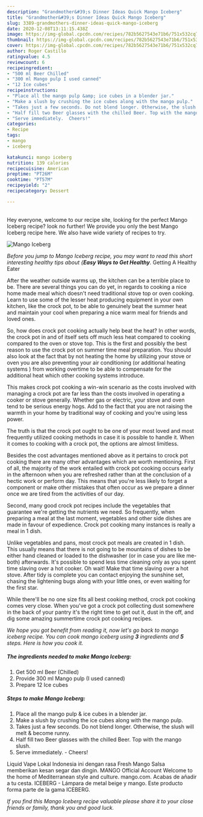 ```yaml
---
description: "Grandmother&#39;s Dinner Ideas Quick Mango Iceberg"
title: "Grandmother&#39;s Dinner Ideas Quick Mango Iceberg"
slug: 3389-grandmothers-dinner-ideas-quick-mango-iceberg
date: 2020-12-08T13:11:15.438Z
image: https://img-global.cpcdn.com/recipes/782b5627543e71b6/751x532cq70/mango-iceberg-recipe-main-photo.jpg
thumbnail: https://img-global.cpcdn.com/recipes/782b5627543e71b6/751x532cq70/mango-iceberg-recipe-main-photo.jpg
cover: https://img-global.cpcdn.com/recipes/782b5627543e71b6/751x532cq70/mango-iceberg-recipe-main-photo.jpg
author: Roger Castillo
ratingvalue: 4.5
reviewcount: 6
recipeingredient:
- "500 ml Beer Chilled"
- "300 ml Mango pulp I used canned"
- "12 Ice cubes"
recipeinstructions:
- "Place all the mango pulp &amp; ice cubes in a blender jar."
- "Make a slush by crushing the ice cubes along with the mango pulp."
- "Takes just a few seconds. Do not blend longer. Otherwise, the slush will melt &amp; become runny."
- "Half fill two Beer glasses with the chilled Beer. Top with the mango slush."
- "Serve immediately.  Cheers!"
categories:
- Recipe
tags:
- mango
- iceberg

katakunci: mango iceberg 
nutrition: 139 calories
recipecuisine: American
preptime: "PT26M"
cooktime: "PT57M"
recipeyield: "2"
recipecategory: Dessert

---
```

<br>
Hey everyone, welcome to our recipe site, looking for the perfect Mango Iceberg recipe? look no further! We provide you only the best Mango Iceberg recipe here. We also have wide variety of recipes to try.
<br>


![Mango Iceberg](https://img-global.cpcdn.com/recipes/782b5627543e71b6/751x532cq70/mango-iceberg-recipe-main-photo.jpg)

<i>Before you jump to Mango Iceberg recipe, you may want to read this short interesting healthy tips about {<strong>Easy Ways to Get Healthy</strong>.</i>
Getting A Healthy Eater


After the weather outside warms up, the kitchen can be a terrible place to be. There are several things you can do yet, in regards to cooking a nice home made meal which doesn't need traditional stove top or oven cooking. Learn to use some of the lesser heat producing equipment in your own kitchen, like the crock pot, to be able to genuinely beat the summer heat and maintain your cool when preparing a nice warm meal for friends and loved ones.

So, how does crock pot cooking actually help beat the heat? In other words, the crock pot in and of itself sets off much less heat compared to cooking compared to the oven or stove top. This is the first and possibly the best reason to use the crock pot on summer time meal preparation. You should also look at the fact that by not heating the home by utilizing your stove or oven you are also preventing your air conditioning (or additional heating systems ) from working overtime to be able to compensate for the additional heat which other cooking systems introduce.

This makes crock pot cooking a win-win scenario as the costs involved with managing a crock pot are far less than the costs involved in operating a cooker or stove generally. Whether gas or electric, your stove and oven tend to be serious energy hogs. Add to the fact that you are not raising the warmth in your home by traditional way of cooking and you're using less power.

 The truth is that the crock pot ought to be one of your most loved and most frequently utilized cooking methods in case it is possible to handle it. When it comes to cooking with a crock pot, the options are almost limitless.  



Besides the cost advantages mentioned above as it pertains to crock pot cooking there are many other advantages which are worth mentioning. First of all, the majority of the work entailed with crock pot cooking occurs early in the afternoon when you are refreshed rather than at the conclusion of a hectic work or perform day. This means that you're less likely to forget a component or make other mistakes that often occur as we prepare a dinner once we are tired from the activities of our day.

Second, many good crock pot recipes include the vegetables that guarantee we're getting the nutrients we need. So frequently, when preparing a meal at the last moment, vegetables and other side dishes are made in favour of expedience. Crock pot cooking many instances is really a meal in 1 dish.

 Unlike vegetables and pans, most crock pot meals are created in 1 dish. This usually means that there is not going to be mountains of dishes to be either hand cleaned or loaded to the dishwasher (or in case you are like me-both) afterwards. It's possible to spend less time cleaning only as you spent time slaving over a hot cooker. Oh wait! Make that time slaving over a hot stove. After tidy is complete you can contact enjoying the sunshine set, chasing the lightening bugs along with your little ones, or even waiting for the first star.

While there'll be no one size fits all best cooking method, crock pot cooking comes very close. When you've got a crock pot collecting dust somewhere in the back of your pantry it's the right time to get out it, dust in the off, and dig some amazing summertime crock pot cooking recipes.


<i>We hope you got benefit from reading it, now let's go back to mango iceberg recipe. You can cook mango iceberg using <strong>3</strong> ingredients and <strong>5</strong> steps. Here is how you cook it.
</i>

##### The ingredients needed to make Mango Iceberg:

1. Get 500 ml Beer (Chilled)
1. Provide 300 ml Mango pulp (I used canned)
1. Prepare 12 Ice cubes


##### Steps to make Mango Iceberg:

1. Place all the mango pulp &amp; ice cubes in a blender jar.
1. Make a slush by crushing the ice cubes along with the mango pulp.
1. Takes just a few seconds. Do not blend longer. Otherwise, the slush will melt &amp; become runny.
1. Half fill two Beer glasses with the chilled Beer. Top with the mango slush.
1. Serve immediately.  - Cheers!


Liquid Vape Lokal Indonesia ini dengan rasa Fresh Mango Salsa memberikan kesan segar dan dingin. MANGO Official Account Welcome to the home of Mediterranean style and culture. mango.com. Acabas de añadir a tu cesta. ICEBERG - Lámpara de metal beige y mango. Este producto forma parte de la gama ICEBERG. 

<i>If you find this Mango Iceberg recipe valuable please share it to your close friends or family, thank you and good luck.</i>
